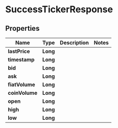 
# SuccessTickerResponse

## Properties
Name | Type | Description | Notes
------------ | ------------- | ------------- | -------------
**lastPrice** | **Long** |  | 
**timestamp** | **Long** |  | 
**bid** | **Long** |  | 
**ask** | **Long** |  | 
**fiatVolume** | **Long** |  | 
**coinVolume** | **Long** |  | 
**open** | **Long** |  | 
**high** | **Long** |  | 
**low** | **Long** |  | 



